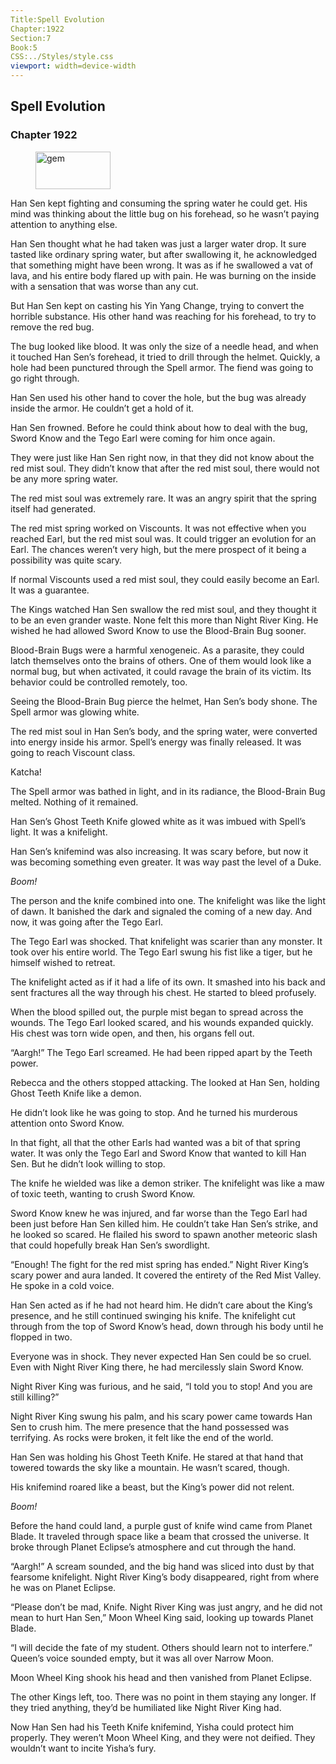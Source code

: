 ```yaml
---
Title:Spell Evolution 
Chapter:1922 
Section:7 
Book:5 
CSS:../Styles/style.css 
viewport: width=device-width
---
```

  
## Spell Evolution
### Chapter 1922
  
<figure>
	<img src="../Images/gem.gif" alt="gem" id="gem" width="120" height="60" />
</figure>
  

  
Han Sen kept fighting and consuming the spring water he could get. His mind was thinking about the little bug on his forehead, so he wasn’t paying attention to anything else.

Han Sen thought what he had taken was just a larger water drop. It sure tasted like ordinary spring water, but after swallowing it, he acknowledged that something might have been wrong. It was as if he swallowed a vat of lava, and his entire body flared up with pain. He was burning on the inside with a sensation that was worse than any cut.

But Han Sen kept on casting his Yin Yang Change, trying to convert the horrible substance. His other hand was reaching for his forehead, to try to remove the red bug.

The bug looked like blood. It was only the size of a needle head, and when it touched Han Sen’s forehead, it tried to drill through the helmet. Quickly, a hole had been punctured through the Spell armor. The fiend was going to go right through.

Han Sen used his other hand to cover the hole, but the bug was already inside the armor. He couldn’t get a hold of it.

Han Sen frowned. Before he could think about how to deal with the bug, Sword Know and the Tego Earl were coming for him once again.

They were just like Han Sen right now, in that they did not know about the red mist soul. They didn’t know that after the red mist soul, there would not be any more spring water.

The red mist soul was extremely rare. It was an angry spirit that the spring itself had generated.

The red mist spring worked on Viscounts. It was not effective when you reached Earl, but the red mist soul was. It could trigger an evolution for an Earl. The chances weren’t very high, but the mere prospect of it being a possibility was quite scary.

If normal Viscounts used a red mist soul, they could easily become an Earl. It was a guarantee.

The Kings watched Han Sen swallow the red mist soul, and they thought it to be an even grander waste. None felt this more than Night River King. He wished he had allowed Sword Know to use the Blood-Brain Bug sooner.

Blood-Brain Bugs were a harmful xenogeneic. As a parasite, they could latch themselves onto the brains of others. One of them would look like a normal bug, but when activated, it could ravage the brain of its victim. Its behavior could be controlled remotely, too.

Seeing the Blood-Brain Bug pierce the helmet, Han Sen’s body shone. The Spell armor was glowing white.

The red mist soul in Han Sen’s body, and the spring water, were converted into energy inside his armor. Spell’s energy was finally released. It was going to reach Viscount class.

Katcha!

The Spell armor was bathed in light, and in its radiance, the Blood-Brain Bug melted. Nothing of it remained.

Han Sen’s Ghost Teeth Knife glowed white as it was imbued with Spell’s light. It was a knifelight.

Han Sen’s knifemind was also increasing. It was scary before, but now it was becoming something even greater. It was way past the level of a Duke.

*Boom!*

The person and the knife combined into one. The knifelight was like the light of dawn. It banished the dark and signaled the coming of a new day. And now, it was going after the Tego Earl.

The Tego Earl was shocked. That knifelight was scarier than any monster. It took over his entire world. The Tego Earl swung his fist like a tiger, but he himself wished to retreat.

The knifelight acted as if it had a life of its own. It smashed into his back and sent fractures all the way through his chest. He started to bleed profusely.

When the blood spilled out, the purple mist began to spread across the wounds. The Tego Earl looked scared, and his wounds expanded quickly. His chest was torn wide open, and then, his organs fell out.

“Aargh!” The Tego Earl screamed. He had been ripped apart by the Teeth power.

Rebecca and the others stopped attacking. The looked at Han Sen, holding Ghost Teeth Knife like a demon.

He didn’t look like he was going to stop. And he turned his murderous attention onto Sword Know.

In that fight, all that the other Earls had wanted was a bit of that spring water. It was only the Tego Earl and Sword Know that wanted to kill Han Sen. But he didn’t look willing to stop.

The knife he wielded was like a demon striker. The knifelight was like a maw of toxic teeth, wanting to crush Sword Know.

Sword Know knew he was injured, and far worse than the Tego Earl had been just before Han Sen killed him. He couldn’t take Han Sen’s strike, and he looked so scared. He flailed his sword to spawn another meteoric slash that could hopefully break Han Sen’s swordlight.

“Enough! The fight for the red mist spring has ended.” Night River King’s scary power and aura landed. It covered the entirety of the Red Mist Valley. He spoke in a cold voice.

Han Sen acted as if he had not heard him. He didn’t care about the King’s presence, and he still continued swinging his knife. The knifelight cut through from the top of Sword Know’s head, down through his body until he flopped in two.

Everyone was in shock. They never expected Han Sen could be so cruel. Even with Night River King there, he had mercilessly slain Sword Know.

Night River King was furious, and he said, “I told you to stop! And you are still killing?”

Night River King swung his palm, and his scary power came towards Han Sen to crush him. The mere presence that the hand possessed was terrifying. As rocks were broken, it felt like the end of the world.

Han Sen was holding his Ghost Teeth Knife. He stared at that hand that towered towards the sky like a mountain. He wasn’t scared, though.

His knifemind roared like a beast, but the King’s power did not relent.

*Boom!*

Before the hand could land, a purple gust of knife wind came from Planet Blade. It traveled through space like a beam that crossed the universe. It broke through Planet Eclipse’s atmosphere and cut through the hand.

“Aargh!” A scream sounded, and the big hand was sliced into dust by that fearsome knifelight. Night River King’s body disappeared, right from where he was on Planet Eclipse.

“Please don’t be mad, Knife. Night River King was just angry, and he did not mean to hurt Han Sen,” Moon Wheel King said, looking up towards Planet Blade.

“I will decide the fate of my student. Others should learn not to interfere.” Queen’s voice sounded empty, but it was all over Narrow Moon.

Moon Wheel King shook his head and then vanished from Planet Eclipse.

The other Kings left, too. There was no point in them staying any longer. If they tried anything, they’d be humiliated like Night River King had.

Now Han Sen had his Teeth Knife knifemind, Yisha could protect him properly. They weren’t Moon Wheel King, and they were not deified. They wouldn’t want to incite Yisha’s fury.